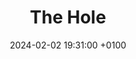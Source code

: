 ---
layout: gameinfo
title:  "The Hole"
titleclass: textsize26
date:   2024-02-02 19:31:00 +0100
categories: jams

permalink: /jams/thehole
link: https://munij.itch.io/the-hole
preview: /assets/images/TheHole.png
fulltitle: "The Hole"
releasedate: "2023/02/15"
company: "Black and White Jam N°11"
role: "Programmer & Designer"
---